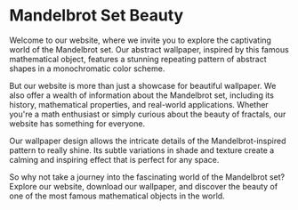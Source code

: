 <!--font:Montserrat-->

# Mandelbrot Set Beauty

Welcome to our website, where we invite you to explore the captivating world of the Mandelbrot set. Our abstract wallpaper, inspired by this famous mathematical object, features a stunning repeating pattern of abstract shapes in a monochromatic color scheme.

But our website is more than just a showcase for beautiful wallpaper. We also offer a wealth of information about the Mandelbrot set, including its history, mathematical properties, and real-world applications. Whether you're a math enthusiast or simply curious about the beauty of fractals, our website has something for everyone.

Our wallpaper design allows the intricate details of the Mandelbrot-inspired pattern to really shine. Its subtle variations in shade and texture create a calming and inspiring effect that is perfect for any space.

So why not take a journey into the fascinating world of the Mandelbrot set? Explore our website, download our wallpaper, and discover the beauty of one of the most famous mathematical objects in the world.

<!--

Write me markdown content of website with wallpaper:

"A wallpaper with a repeating pattern of abstract shapes inspired by the Mandelbrot set, in a monochromatic color scheme."

The header of the page should not be copy of the text but rather a real content of the website which is using this wallpaper.


---


# Mandelbrot Wallpaper

Welcome to our website featuring a stunning wallpaper with a repeating pattern of abstract shapes inspired by the famous Mandelbrot set. This intricate design is sure to add a touch of sophistication and elegance to any room.

Our wallpaper features a monochromatic color scheme, which allows the intricate details of the Mandelbrot-inspired pattern to really shine. The subtle variations in shade and texture create a mesmerizing effect that is both calming and inspiring.

Whether you're looking to add a bold statement piece to your living room or create a serene atmosphere in your bedroom, our Mandelbrot wallpaper is the perfect choice. Its unique design and timeless appeal make it a versatile option for any space.

So why wait? Bring the beauty of the Mandelbrot set into your home today with our stunning wallpaper.


---


Heading should not include word "wallpaper". The website should not be about the wallpaper itself, wallpaper is just a related background, rewrite whole content.


---


# Discover the Beauty of the Mandelbrot Set

Our website invites you to explore the mesmerizing world of the Mandelbrot set through our stunning abstract wallpaper. The repeating pattern of abstract shapes, inspired by this famous mathematical set, creates a truly unique and captivating background for your device or desktop.

The monochromatic color scheme of our wallpaper allows the intricate details of the Mandelbrot-inspired pattern to really shine. Its subtle variations in shade and texture create a calming and inspiring effect that is perfect for any space.

But our website is more than just a showcase for beautiful wallpaper. We also offer a wealth of information about the Mandelbrot set, including its history, mathematical properties, and real-world applications. Whether you're a math enthusiast or simply curious about the beauty of fractals, our website has something for everyone.

So why not take a journey into the fascinating world of the Mandelbrot set? Explore our website, download our wallpaper, and discover the beauty of one of the most famous mathematical objects in the world.


---


Heading is too long, rewrite whole content.


---


# Discover the Beauty of the Mandelbrot Set

Welcome to our website, where we invite you to explore the mesmerizing world of the Mandelbrot set. Our stunning abstract wallpaper, inspired by this famous mathematical object, creates a truly unique and captivating background for your device or desktop.

But our website is more than just a showcase for beautiful wallpaper. We also offer a wealth of information about the Mandelbrot set, including its history, mathematical properties, and real-world applications. Whether you're a math enthusiast or simply curious about the beauty of fractals, our website has something for everyone.

Our monochromatic wallpaper design allows the intricate details of the Mandelbrot-inspired pattern to really shine. Its subtle variations in shade and texture create a calming and inspiring effect that is perfect for any space.

So why not take a journey into the fascinating world of the Mandelbrot set? Explore our website, download our wallpaper, and discover the beauty of one of the most famous mathematical objects in the world.


---


Heading is too long, rewrite whole content.


---


# Explore the Beauty of the Mandelbrot Set

Welcome to our website, where we invite you to explore the captivating world of the Mandelbrot set. Our abstract wallpaper, inspired by this famous mathematical object, features a stunning repeating pattern of abstract shapes in a monochromatic color scheme.

But our website is more than just a showcase for beautiful wallpaper. We also offer a wealth of information about the Mandelbrot set, including its history, mathematical properties, and real-world applications. Whether you're a math enthusiast or simply curious about the beauty of fractals, our website has something for everyone.

Our wallpaper design allows the intricate details of the Mandelbrot-inspired pattern to really shine. Its subtle variations in shade and texture create a calming and inspiring effect that is perfect for any space.

So why not take a journey into the fascinating world of the Mandelbrot set? Explore our website, download our wallpaper, and discover the beauty of one of the most famous mathematical objects in the world.


---


Write me a Google font which is best fitting for the website.

Pick from the list:
- Lobster
- Open Sans
- Futura
- Great Vibes
- Lato
- Roboto
- Raleway
- Exo 2
- Alegreya
- IBM Plex Sans
- Playfair Display
- Dancing Script
- Barlow Condensed
- Montserrat
- Inter
- Poppins
- Orbitron


Write just the font name nothing else.


---


Montserrat

-->
